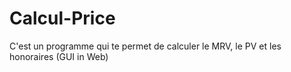 # Calcul-Price
C'est un programme qui te permet de calculer le MRV, le PV et les honoraires (GUI in Web)
